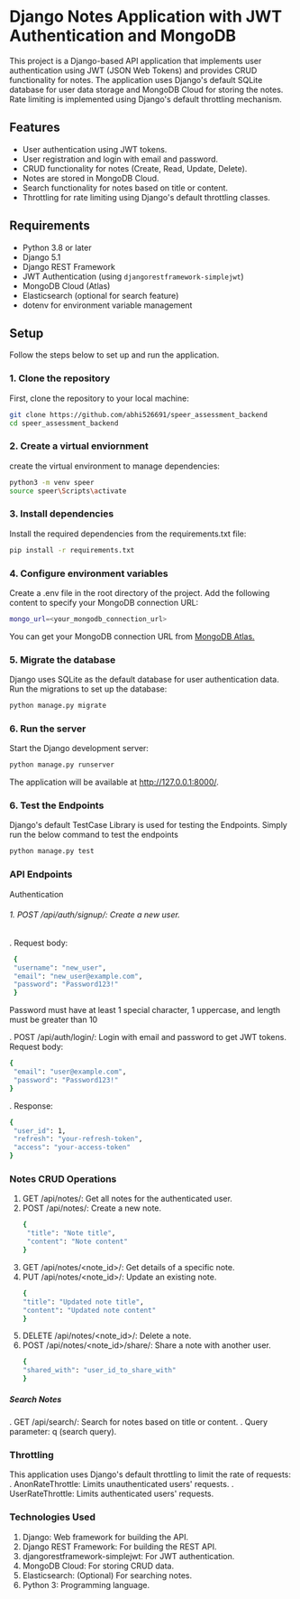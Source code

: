 # Django Notes Application with JWT Authentication and MongoDB

This project is a Django-based API application that implements user authentication using JWT (JSON Web Tokens) and provides CRUD functionality for notes. The application uses Django's default SQLite database for user data storage and MongoDB Cloud for storing the notes. Rate limiting is implemented using Django's default throttling mechanism.

## Features

- User authentication using JWT tokens.
- User registration and login with email and password.
- CRUD functionality for notes (Create, Read, Update, Delete).
- Notes are stored in MongoDB Cloud.
- Search functionality for notes based on title or content.
- Throttling for rate limiting using Django's default throttling classes.

## Requirements

- Python 3.8 or later
- Django 5.1
- Django REST Framework
- JWT Authentication (using `djangorestframework-simplejwt`)
- MongoDB Cloud (Atlas)
- Elasticsearch (optional for search feature)
- dotenv for environment variable management

## Setup

Follow the steps below to set up and run the application.

### 1. Clone the repository

First, clone the repository to your local machine:

```bash
git clone https://github.com/abhi526691/speer_assessment_backend
cd speer_assessment_backend 
```

### 2. Create a virtual enviornment

create the virtual environment to manage dependencies:

```bash
python3 -m venv speer
source speer\Scripts\activate
```

### 3. Install dependencies

Install the required dependencies from the requirements.txt file:

```bash
pip install -r requirements.txt
```

### 4. Configure environment variables

Create a .env file in the root directory of the project. Add the following content to specify your MongoDB connection URL:

```bash
mongo_url=<your_mongodb_connection_url>
```
You can get your MongoDB connection URL from <a href="https://www.mongodb.com/products/platform/atlas-database">MongoDB Atlas.</a>

### 5. Migrate the database

Django uses SQLite as the default database for user authentication data. Run the migrations to set up the database:

```bash
python manage.py migrate
```

### 6. Run the server
Start the Django development server:

```bash
python manage.py runserver
```
The application will be available at http://127.0.0.1:8000/.

### 6. Test the Endpoints

Django's default TestCase Library is used for testing the Endpoints. Simply run the below command to test the endpoints

```bash
python manage.py test
```

### API Endpoints
Authentication
###### 1. POST /api/auth/signup/: Create a new user.
  . Request body:
   ```bash
    {
    "username": "new_user",
    "email": "new_user@example.com",
    "password": "Password123!"
    }
```
Password must have at least 1 special character, 1 uppercase, and length must be greater than 10

. POST /api/auth/login/: Login with email and password to get JWT tokens.
Request body:
   ```bash
{
    "email": "user@example.com",
    "password": "Password123!"
}
```
. Response:
   ```bash
{
    "user_id": 1,
    "refresh": "your-refresh-token",
    "access": "your-access-token"
}
```

### Notes CRUD Operations
1. GET /api/notes/: Get all notes for the authenticated user.
2. POST /api/notes/: Create a new note.
   ```bash
   {
    "title": "Note title",
    "content": "Note content"
   }
   ```
1. GET /api/notes/<note_id>/: Get details of a specific note.
2. PUT /api/notes/<note_id>/: Update an existing note.
      ```bash
    {
    "title": "Updated note title",
    "content": "Updated note content"
    }
   ```
1. DELETE /api/notes/<note_id>/: Delete a note.
2. POST /api/notes/<note_id>/share/: Share a note with another user.
      ```bash
    {
    "shared_with": "user_id_to_share_with"
    }
   ```

##### Search Notes
. GET /api/search/: Search for notes based on title or content.
. Query parameter: q (search query).



### Throttling
This application uses Django's default throttling to limit the rate of requests:
. AnonRateThrottle: Limits unauthenticated users' requests.
. UserRateThrottle: Limits authenticated users' requests.

### Technologies Used
1. Django: Web framework for building the API.
2. Django REST Framework: For building the REST API.
3. djangorestframework-simplejwt: For JWT authentication.
4. MongoDB Cloud: For storing CRUD data.
5. Elasticsearch: (Optional) For searching notes.
6. Python 3: Programming language.





